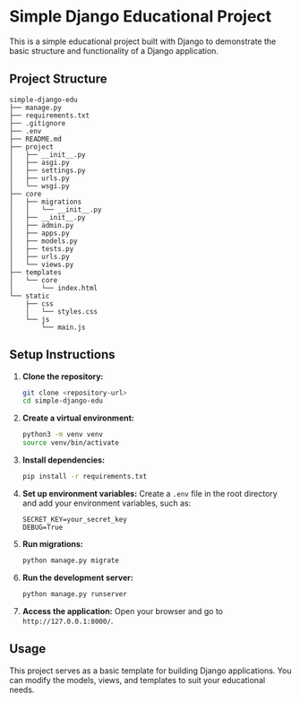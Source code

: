 # Simple Django Educational Project

This is a simple educational project built with Django to demonstrate the basic structure and functionality of a Django application.

## Project Structure

```
simple-django-edu
├── manage.py
├── requirements.txt
├── .gitignore
├── .env
├── README.md
├── project
│   ├── __init__.py
│   ├── asgi.py
│   ├── settings.py
│   ├── urls.py
│   └── wsgi.py
├── core
│   ├── migrations
│   │   └── __init__.py
│   ├── __init__.py
│   ├── admin.py
│   ├── apps.py
│   ├── models.py
│   ├── tests.py
│   ├── urls.py
│   └── views.py
├── templates
│   └── core
│       └── index.html
└── static
    ├── css
    │   └── styles.css
    └── js
        └── main.js
```

## Setup Instructions

1. **Clone the repository:**
   ```bash
   git clone <repository-url>
   cd simple-django-edu
   ```

2. **Create a virtual environment:**
   ```bash
   python3 -m venv venv
   source venv/bin/activate
   ```

3. **Install dependencies:**
   ```bash
   pip install -r requirements.txt
   ```

4. **Set up environment variables:**
   Create a `.env` file in the root directory and add your environment variables, such as:
   ```
   SECRET_KEY=your_secret_key
   DEBUG=True
   ```

5. **Run migrations:**
   ```bash
   python manage.py migrate
   ```

6. **Run the development server:**
   ```bash
   python manage.py runserver
   ```

7. **Access the application:**
   Open your browser and go to `http://127.0.0.1:8000/`.

## Usage

This project serves as a basic template for building Django applications. You can modify the models, views, and templates to suit your educational needs.